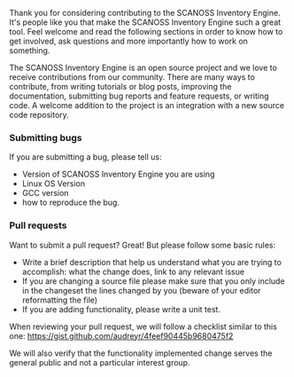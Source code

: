 Thank you for considering contributing to the SCANOSS Inventory Engine. It's people like you that make the SCANOSS Inventory Engine such a great tool. Feel welcome and read the following sections
in order to know how to get involved, ask questions and more importantly how to work on something.

The SCANOSS Inventory Engine is an open source project and we love to receive contributions from our community. There are many ways to contribute, from writing tutorials or blog posts, improving the documentation, submitting bug reports and feature requests, or writing code.
A welcome addition to the project is an integration with a new source code repository.

### Submitting bugs

If you are submitting a bug, please tell us:

- Version of SCANOSS Inventory Engine you are using
- Linux OS Version
- GCC version
- how to reproduce the bug.

### Pull requests

Want to submit a pull request? Great! But please follow some basic rules:

- Write a brief description that help us understand what you are trying to accomplish: what the change does, link to any relevant issue
- If you are changing a source file please make sure that you only include in the changeset the lines changed by you (beware of your editor reformatting the file)
- If you are adding functionality, please write a unit test.

When reviewing your pull request, we will follow a checklist similar to this one: https://gist.github.com/audreyr/4feef90445b9680475f2

We will also verify that the functionality implemented change serves the general public and not a particular interest group. 
